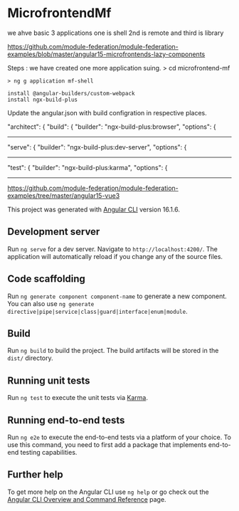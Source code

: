 # MicrofrontendMf


we ahve basic 3 applications 
one is shell 
2nd is remote and third is 
library 

https://github.com/module-federation/module-federation-examples/blob/master/angular15-microfrontends-lazy-components

Steps : 
we have created one more application suing. 
    > cd microfrontend-mf
    
    > ng g application mf-shell

    install @angular-builders/custom-webpack
    install ngx-build-plus
    
Update the angular.json with build configration in respective places.


"architect": {
        "build": {
          "builder": "ngx-build-plus:browser",
          "options": {

-----------------------------------------------------------------------------------------------------------------------------------------------------
 "serve": {
          "builder": "ngx-build-plus:dev-server",
          "options": {

-----------------------------------------------------------------------------------------------------------------------------------------------------

 "test": {
          "builder": "ngx-build-plus:karma",
          "options": {

-----------------------------------------------------------------------------------------------------------------------------------------------------


https://github.com/module-federation/module-federation-examples/tree/master/angular15-vue3

This project was generated with [Angular CLI](https://github.com/angular/angular-cli) version 16.1.6.

## Development server

Run `ng serve` for a dev server. Navigate to `http://localhost:4200/`. The application will automatically reload if you change any of the source files.

## Code scaffolding

Run `ng generate component component-name` to generate a new component. You can also use `ng generate directive|pipe|service|class|guard|interface|enum|module`.

## Build

Run `ng build` to build the project. The build artifacts will be stored in the `dist/` directory.

## Running unit tests

Run `ng test` to execute the unit tests via [Karma](https://karma-runner.github.io).

## Running end-to-end tests

Run `ng e2e` to execute the end-to-end tests via a platform of your choice. To use this command, you need to first add a package that implements end-to-end testing capabilities.

## Further help

To get more help on the Angular CLI use `ng help` or go check out the [Angular CLI Overview and Command Reference](https://angular.io/cli) page.

